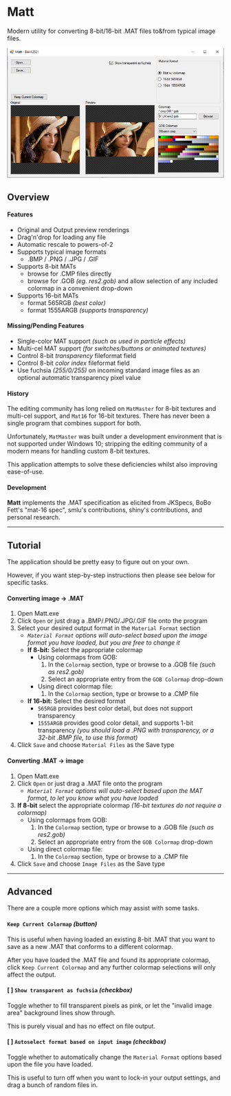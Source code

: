# Matt
Modern utility for converting 8-bit/16-bit .MAT files to&from typical image files.


![sample screenshot](images/matt.png)

## Overview

#### Features
* Original and Output preview renderings
* Drag'n'drop for loading any file
* Automatic rescale to powers-of-2
* Supports typical image formats
  * .BMP / .PNG / .JPG / .GIF
* Supports 8-bit MATs
  * browse for .CMP files directly
  * browse for .GOB _(eg. res2.gob)_ and allow selection of any included colormap in a convenient drop-down
* Supports 16-bit MATs
  * format 565RGB  _(best color)_
  * format 1555ARGB  _(supports transparency)_


#### Missing/Pending Features
* Single-color MAT support  _(such as used in particle effects)_
* Multi-cel MAT support  _(for switches/buttons or animated textures)_
* Control 8-bit _transparency_ fileformat field
* Control 8-bit _color index_ fileformat field
* Use fuchsia _(255/0/255)_ on incoming standard image files as an optional automatic transparency pixel value


#### History
The editing community has long relied on `MatMaster` for 8-bit textures and multi-cel support, and  `Mat16` for 16-bit textures.
There has never been a single program that combines support for both.

Unfortunately, `MatMaster` was built under a development environment that is not supported under Windows 10;  stripping the editing community of a modern means for handling custom 8-bit textures.

This application attempts to solve these deficiencies whilst also improving ease-of-use.


#### Development
**Matt** implements the .MAT specification as elicited from JKSpecs, BoBo Fett's "mat-16 spec", smlu's contributions, shiny's contributions, and personal research.

---

## Tutorial

The application should be pretty easy to figure out on your own.

However, if you want step-by-step instructions then please see below for specific tasks.

#### Converting image -> .MAT
1. Open Matt.exe
2. Click `Open` or just drag a .BMP/.PNG/.JPG/.GIF file onto the program
3. Select your desired output format in the `Material Format` section
   * _`Material Format` options will auto-select based upon the image format you have loaded, but you are free to change it_
   * **If 8-bit:** Select the appropriate colormap
     * Using colormaps from GOB:
       1. In the `Colormap` section, type or browse to a .GOB file _(such as res2.gob)_
       2. Select an appropriate entry from the `GOB Colormap` drop-down
     * Using direct colormap file:
       1. In the `Colormap` section, type or browse to a .CMP file
   * **If 16-bit:** Select the desired format
     * `565RGB` provides best color detail, but does not support transparency
     * `1555ARGB` provides good color detail, and supports 1-bit transparency _(you should load a .PNG with transparency, or a 32-bit .BMP file, to use this format)_
5. Click `Save` and choose `Material Files` as the Save type

#### Converting .MAT -> image
1. Open Matt.exe
2. Click `Open` or just drag a .MAT file onto the program
   * _`Material Format` options will auto-select based upon the MAT format, to let you know what you have loaded_
3. **If 8-bit** select the appropriate colormap  _(16-bit textures do not require a colormap)_
   * Using colormaps from GOB:
     1. In the `Colormap` section, type or browse to a .GOB file _(such as res2.gob)_
     2. Select an appropriate entry from the `GOB Colormap` drop-down
   * Using direct colormap file:
     1. In the `Colormap` section, type or browse to a .CMP file
4. Click `Save` and choose `Image Files` as the Save type

---

## Advanced

There are a couple more options which may assist with some tasks.

#### `Keep Current Colormap` _(button)_
This is useful when having loaded an existing 8-bit .MAT that you want to save as a new .MAT that conforms to a different colormap.

After you have loaded the .MAT file and found its appropriate colormap, click `Keep Current Colormap`  and any further colormap selections will only affect the output.


#### [ ] `Show transparent as fuchsia` _(checkbox)_
Toggle whether to fill transparent pixels as pink, or let the  "invalid image area"  background lines show through.

This is purely visual and has no effect on file output.


#### [ ] `Autoselect format based on input image` _(checkbox)_
Toggle whether to automatically change the `Material Format` options based upon the file you have loaded.

This is useful to turn off when you want to lock-in your output settings, and drag a bunch of random files in.
